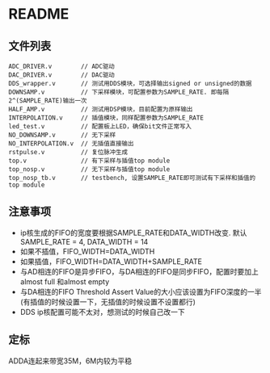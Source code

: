 # README

## 文件列表

```
ADC_DRIVER.v        // ADC驱动
DAC_DRIVER.v        // DAC驱动
DDS_wrapper.v       // 测试用DDS模块，可选择输出signed or unsigned的数据
DOWNSAMP.v          // 下采样模块，可配置参数为SAMPLE_RATE. 即每隔2^(SAMPLE_RATE)输出一次
HALF_AMP.v          // 测试用DSP模块，目前配置为原样输出
INTERPOLATION.v     // 插值模块，同样配置参数为SAMPLE_RATE
led_test.v          // 配置板上LED，确保bit文件正常写入
NO_DOWNSAMP.v       // 无下采样
NO_INTERPOLATION.v  // 无插值直接输出
rstpulse.v          // 复位脉冲生成
top.v               // 有下采样与插值top module
top_nosp.v          // 无下采样与插值top module
top_nosp_tb.v       // testbench, 设置SAMPLE_RATE即可测试有下采样和插值的top module
```

## 注意事项
- ip核生成的FIFO的宽度要根据SAMPLE_RATE和DATA_WIDTH改变. 默认SAMPLE_RATE = 4, DATA_WIDTH = 14
- 如果不插值，FIFO_WIDTH=DATA_WIDTH
- 如果插值，FIFO_WIDTH=DATA_WIDTH+SAMPLE_RATE
- 与AD相连的FIFO是异步FIFO，与DA相连的FIFO是同步FIFO，配置时要加上almost full 和almost empty
- 与DA相连的FIFO Threshold Assert Value的大小应该设置为FIFO深度的一半(有插值的时候设置一下，无插值的时候设置不设置都行)
- DDS ip核配置可能不太对，想测试的时候自己改一下

## 定标

ADDA连起来带宽35M，6M内较为平稳